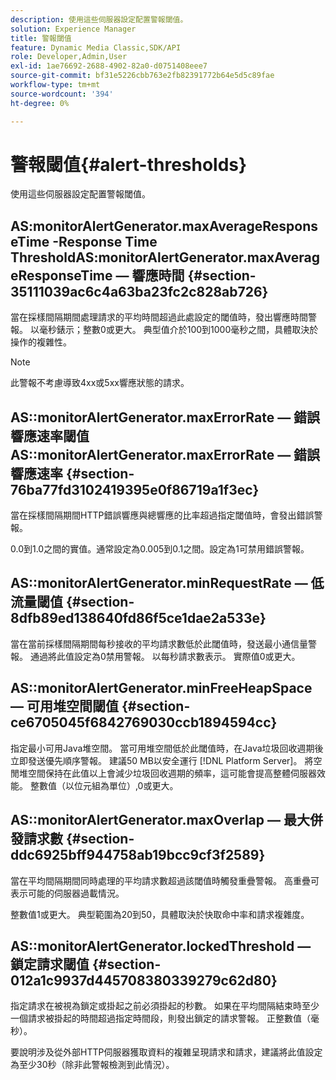 ```yaml
---
description: 使用這些伺服器設定配置警報閾值。
solution: Experience Manager
title: 警報閾值
feature: Dynamic Media Classic,SDK/API
role: Developer,Admin,User
exl-id: 1ae76692-2688-4902-82a0-d0751408eee7
source-git-commit: bf31e5226cbb763e2fb82391772b64e5d5c89fae
workflow-type: tm+mt
source-wordcount: '394'
ht-degree: 0%

---
```


# 警報閾值{#alert-thresholds}

使用這些伺服器設定配置警報閾值。

## AS:monitorAlertGenerator.maxAverageResponseTime -Response Time ThresholdAS:monitorAlertGenerator.maxAverageResponseTime — 響應時間 {#section-35111039ac6c4a63ba23fc2c828ab726}

當在採樣間隔期間處理請求的平均時間超過此處設定的閾值時，發出響應時間警報。 以毫秒錶示；整數0或更大。 典型值介於100到1000毫秒之間，具體取決於操作的複雜性。

>[!NOTE]
>
>此警報不考慮導致4xx或5xx響應狀態的請求。

## AS::monitorAlertGenerator.maxErrorRate — 錯誤響應速率閾值AS::monitorAlertGenerator.maxErrorRate — 錯誤響應速率 {#section-76ba77fd3102419395e0f86719a1f3ec}

當在採樣間隔期間HTTP錯誤響應與總響應的比率超過指定閾值時，會發出錯誤警報。

0.0到1.0之間的實值。通常設定為0.005到0.1之間。設定為1可禁用錯誤警報。

## AS::monitorAlertGenerator.minRequestRate — 低流量閾值 {#section-8dfb89ed138640fd86f5ce1dae2a533e}

當在當前採樣間隔期間每秒接收的平均請求數低於此閾值時，發送最小通信量警報。 通過將此值設定為0禁用警報。 以每秒請求數表示。 實際值0或更大。

## AS::monitorAlertGenerator.minFreeHeapSpace — 可用堆空間閾值 {#section-ce6705045f6842769030ccb1894594cc}

指定最小可用Java堆空間。 當可用堆空間低於此閾值時，在Java垃圾回收週期後立即發送優先順序警報。 建議50 MB以安全運行 [!DNL Platform Server]。 將空閒堆空間保持在此值以上會減少垃圾回收週期的頻率，這可能會提高整體伺服器效能。 整數值（以位元組為單位）,0或更大。

## AS::monitorAlertGenerator.maxOverlap — 最大併發請求數 {#section-ddc6925bff944758ab19bcc9cf3f2589}

當在平均間隔期間同時處理的平均請求數超過該閾值時觸發重疊警報。 高重疊可表示可能的伺服器過載情況。

整數值1或更大。 典型範圍為20到50，具體取決於快取命中率和請求複雜度。

## AS::monitorAlertGenerator.lockedThreshold — 鎖定請求閾值 {#section-012a1c9937d445708380339279c62d80}

指定請求在被視為鎖定或掛起之前必須掛起的秒數。 如果在平均間隔結束時至少一個請求被掛起的時間超過指定時間段，則發出鎖定的請求警報。 正整數值（毫秒）。

要說明涉及從外部HTTP伺服器獲取資料的複雜呈現請求和請求，建議將此值設定為至少30秒（除非此警報檢測到此情況）。
